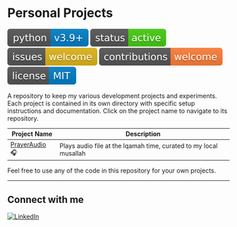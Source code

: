 # Personal Projects

![Python](.github/badges/python.svg)
![Status](.github/badges/status.svg)
![GitHub Issues](.github/badges/issues.svg)
![Contributions](.github/badges/contributions.svg)
![License](.github/badges/license.svg)


A repository to keep my various development projects and experiments. Each project is contained in its own directory with specific setup instructions and documentation. Click on the project name to navigate to its repository.

| Project Name | Description |
|---------------------|---------------------|
| [PrayerAudio](https://github.com/itsnavee/prayeraudio) 🎧 | Plays audio file at the Iqamah time, curated to my local musallah |


Feel free to use any of the code in this repository for your own projects.

---

## Connect with me

[![LinkedIn](https://img.shields.io/badge/LinkedIn-0077B5?style=for-the-badge&logo=linkedin&logoColor=white)](https://www.linkedin.com/in/naveedah)

